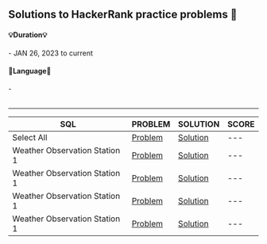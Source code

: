
## Solutions to HackerRank practice problems 📝


<h4> 💡Duration💡 </h4>
- JAN 26, 2023 to current 

<br>

<h4> 🎯Language🎯 </h4>
-<i>  </i>

<br>
<br>

***

| SQL | PROBLEM | SOLUTION | SCORE |
| --- | --- | --- | --- |
| Select All | [Problem](https://www.hackerrank.com/challenges/select-all-sql/problem) | [Solution]() | --- |
| Weather Observation Station 1 | [Problem]() | [Solution]() | --- |
| Weather Observation Station 1 | [Problem]() | [Solution]() | --- |
| Weather Observation Station 1 | [Problem]() | [Solution]() | --- |
| Weather Observation Station 1 | [Problem]() | [Solution]() | --- |


